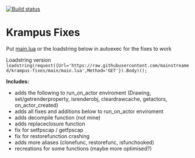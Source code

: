 [![Build status](https://avatars.githubusercontent.com/u/104525888?s=36&v=4)](https://github.com/git/git/actions?query=branch%3Amaster+event%3Apush) 
# Krampus Fixes

Put [main.lua](main.lua) or the loadstring below in autoexec for the fixes to work

Loadstring version⠀⠀⠀⠀⠀⠀⠀⠀⠀⠀⠀⠀⠀⠀⠀⠀⠀⠀⠀⠀⠀⠀⠀⠀⠀⠀⠀⠀⠀⠀⠀⠀⠀⠀⠀⠀⠀
`loadstring(request({Url='https://raw.githubusercontent.com/mainstreamed/krampus-fixes/main/main.lua',Method='GET'}).Body)();`

**Includes:**
- adds the following to run_on_actor enviroment (Drawing, set/getrenderproperty, isrenderobj, cleardrawcache, getactors, on_actor_created)
- adds all fixes and additions below to run_on_actor enviroment
- adds decompile function (not mine)
- adds replaceclosure function
- fix for setfpscap / getfpscap
- fix for restorefunction crashing
- adds more aliases (clonefunc, restorefunc, isfunchooked)
- recreations for some functions (maybe more optimised?)
